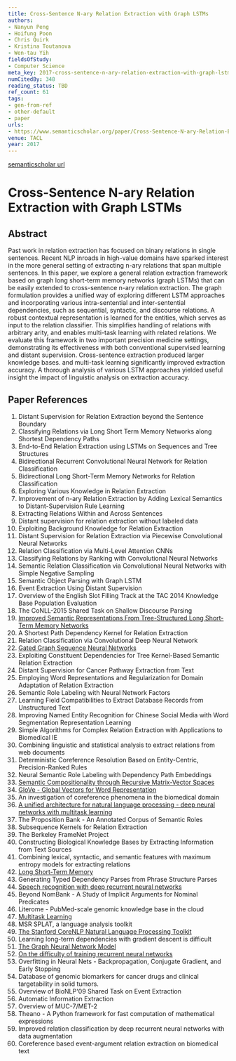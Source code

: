 ```yaml
---
title: Cross-Sentence N-ary Relation Extraction with Graph LSTMs
authors:
- Nanyun Peng
- Hoifung Poon
- Chris Quirk
- Kristina Toutanova
- Wen-tau Yih
fieldsOfStudy:
- Computer Science
meta_key: 2017-cross-sentence-n-ary-relation-extraction-with-graph-lstms
numCitedBy: 348
reading_status: TBD
ref_count: 61
tags:
- gen-from-ref
- other-default
- paper
urls:
- https://www.semanticscholar.org/paper/Cross-Sentence-N-ary-Relation-Extraction-with-Graph-Peng-Poon/54b8aadb7c2576665ce26caf59464b6449ac9ccf?sort=total-citations
venue: TACL
year: 2017
---
```


[semanticscholar url](https://www.semanticscholar.org/paper/Cross-Sentence-N-ary-Relation-Extraction-with-Graph-Peng-Poon/54b8aadb7c2576665ce26caf59464b6449ac9ccf?sort=total-citations)

# Cross-Sentence N-ary Relation Extraction with Graph LSTMs

## Abstract

Past work in relation extraction has focused on binary relations in single sentences. Recent NLP inroads in high-value domains have sparked interest in the more general setting of extracting n-ary relations that span multiple sentences. In this paper, we explore a general relation extraction framework based on graph long short-term memory networks (graph LSTMs) that can be easily extended to cross-sentence n-ary relation extraction. The graph formulation provides a unified way of exploring different LSTM approaches and incorporating various intra-sentential and inter-sentential dependencies, such as sequential, syntactic, and discourse relations. A robust contextual representation is learned for the entities, which serves as input to the relation classifier. This simplifies handling of relations with arbitrary arity, and enables multi-task learning with related relations. We evaluate this framework in two important precision medicine settings, demonstrating its effectiveness with both conventional supervised learning and distant supervision. Cross-sentence extraction produced larger knowledge bases. and multi-task learning significantly improved extraction accuracy. A thorough analysis of various LSTM approaches yielded useful insight the impact of linguistic analysis on extraction accuracy.

## Paper References

1. Distant Supervision for Relation Extraction beyond the Sentence Boundary
2. Classifying Relations via Long Short Term Memory Networks along Shortest Dependency Paths
3. End-to-End Relation Extraction using LSTMs on Sequences and Tree Structures
4. Bidirectional Recurrent Convolutional Neural Network for Relation Classification
5. Bidirectional Long Short-Term Memory Networks for Relation Classification
6. Exploring Various Knowledge in Relation Extraction
7. Improvement of n-ary Relation Extraction by Adding Lexical Semantics to Distant-Supervision Rule Learning
8. Extracting Relations Within and Across Sentences
9. Distant supervision for relation extraction without labeled data
10. Exploiting Background Knowledge for Relation Extraction
11. Distant Supervision for Relation Extraction via Piecewise Convolutional Neural Networks
12. Relation Classification via Multi-Level Attention CNNs
13. Classifying Relations by Ranking with Convolutional Neural Networks
14. Semantic Relation Classification via Convolutional Neural Networks with Simple Negative Sampling
15. Semantic Object Parsing with Graph LSTM
16. Event Extraction Using Distant Supervision
17. Overview of the English Slot Filling Track at the TAC 2014 Knowledge Base Population Evaluation
18. The CoNLL-2015 Shared Task on Shallow Discourse Parsing
19. [Improved Semantic Representations From Tree-Structured Long Short-Term Memory Networks](2015-improved-semantic-representations-from-tree-structured-long-short-term-memory-networks)
20. A Shortest Path Dependency Kernel for Relation Extraction
21. Relation Classification via Convolutional Deep Neural Network
22. [Gated Graph Sequence Neural Networks](2016-gated-graph-sequence-neural-networks)
23. Exploiting Constituent Dependencies for Tree Kernel-Based Semantic Relation Extraction
24. Distant Supervision for Cancer Pathway Extraction from Text
25. Employing Word Representations and Regularization for Domain Adaptation of Relation Extraction
26. Semantic Role Labeling with Neural Network Factors
27. Learning Field Compatibilities to Extract Database Records from Unstructured Text
28. Improving Named Entity Recognition for Chinese Social Media with Word Segmentation Representation Learning
29. Simple Algorithms for Complex Relation Extraction with Applications to Biomedical IE
30. Combining linguistic and statistical analysis to extract relations from web documents
31. Deterministic Coreference Resolution Based on Entity-Centric, Precision-Ranked Rules
32. Neural Semantic Role Labeling with Dependency Path Embeddings
33. [Semantic Compositionality through Recursive Matrix-Vector Spaces](2012-semantic-compositionality-through-recursive-matrix-vector-spaces)
34. [GloVe - Global Vectors for Word Representation](2014-glove-global-vectors-for-word-representation)
35. An investigation of coreference phenomena in the biomedical domain
36. [A unified architecture for natural language processing - deep neural networks with multitask learning](2008-a-unified-architecture-for-natural-language-processing-deep-neural-networks-with-multitask-learning)
37. The Proposition Bank - An Annotated Corpus of Semantic Roles
38. Subsequence Kernels for Relation Extraction
39. The Berkeley FrameNet Project
40. Constructing Biological Knowledge Bases by Extracting Information from Text Sources
41. Combining lexical, syntactic, and semantic features with maximum entropy models for extracting relations
42. [Long Short-Term Memory](1997-long-short-term-memory)
43. Generating Typed Dependency Parses from Phrase Structure Parses
44. [Speech recognition with deep recurrent neural networks](2013-speech-recognition-with-deep-recurrent-neural-networks)
45. Beyond NomBank - A Study of Implicit Arguments for Nominal Predicates
46. Literome - PubMed-scale genomic knowledge base in the cloud
47. [Multitask Learning](2004-multitask-learning)
48. MSR SPLAT, a language analysis toolkit
49. [The Stanford CoreNLP Natural Language Processing Toolkit](2014-the-stanford-corenlp-natural-language-processing-toolkit)
50. Learning long-term dependencies with gradient descent is difficult
51. [The Graph Neural Network Model](2009-the-graph-neural-network-model)
52. [On the difficulty of training recurrent neural networks](2013-on-the-difficulty-of-training-recurrent-neural-networks)
53. Overfitting in Neural Nets - Backpropagation, Conjugate Gradient, and Early Stopping
54. Database of genomic biomarkers for cancer drugs and clinical targetability in solid tumors.
55. Overview of BioNLP'09 Shared Task on Event Extraction
56. Automatic Information Extraction
57. Overview of MUC-7/MET-2
58. Theano - A Python framework for fast computation of mathematical expressions
59. Improved relation classification by deep recurrent neural networks with data augmentation
60. Coreference based event-argument relation extraction on biomedical text
